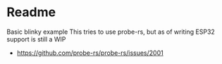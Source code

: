 # Readme

Basic blinky example
This tries to use probe-rs, but as of writing ESP32 support is still a WIP

  * https://github.com/probe-rs/probe-rs/issues/2001

